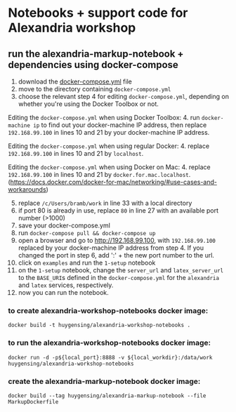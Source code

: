 # Notebooks + support code for Alexandria workshop

## run the alexandria-markup-notebook + dependencies using docker-compose
1. download the [docker-compose.yml](https://raw.githubusercontent.com/HuygensING/alexandria-workshop-notebooks/master/docker-compose.yml) file
1. move to the directory containing `docker-compose.yml`
1. choose the relevant step 4 for editing `docker-compose.yml`, depending on whether you're using the Docker Toolbox or not. 

Editing the `docker-compose.yml` when using Docker Toolbox: 
4. run `docker-machine ip` to find out your docker-machine IP address, then
   replace `192.168.99.100` in lines 10 and 21 by your docker-machine IP address.

Editing the `docker-compose.yml` when using regular Docker: 
4. replace `192.168.99.100` in lines 10 and 21 by `localhost`.

Editing the `docker-compose.yml` when using Docker on Mac: 
4. replace `192.168.99.100` in lines 10 and 21 by `docker.for.mac.localhost`. (https://docs.docker.com/docker-for-mac/networking/#use-cases-and-workarounds)

5. replace `/c/Users/bramb/work` in line 33 with a local directory
3. if port 80 is already in use, replace `80` in line 27 with an available port number (>1000)
4. save your docker-compose.yml
5. run `docker-compose pull && docker-compose up`
6. open a browser and go to http://192.168.99.100, with `192.168.99.100` replaced by your docker-machine IP address from step 4.
   If you changed the port in step 6, add ':' + the new port number to the url.
7. click on `examples` and run the `1-setup` notebook
8. on the `1-setup` notebook, change the `server_url` and `latex_server_url` to the `BASE_URI`s defined in the `docker-compose.yml` for the `alexandria` and `latex` services, respectively.
9. now you can run the notebook.  

<!--
### to install:
`python3 setup.py install`
-->
### to create alexandria-workshop-notebooks docker image:
`docker build -t huygensing/alexandria-workshop-notebooks .`

### to run the alexandria-workshop-notebooks docker image:
`docker run -d -p${local_port}:8888 -v ${local_workdir}:/data/work huygensing/alexandria-workshop-notebooks`

### create the alexandria-markup-notebook docker image:
`docker build --tag huygensing/alexandria-markup-notebook --file MarkupDockerfile`
